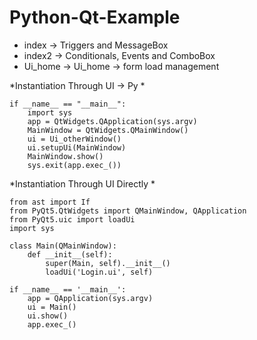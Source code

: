 # Python-Qt-Example

- index -> Triggers and MessageBox
- index2 -> Conditionals, Events and ComboBox
- Ui_home -> Ui_home -> form load management

*Instantiation Through UI -> Py *
``` 
if __name__ == "__main__":
    import sys
    app = QtWidgets.QApplication(sys.argv)
    MainWindow = QtWidgets.QMainWindow()
    ui = Ui_otherWindow()
    ui.setupUi(MainWindow)
    MainWindow.show()
    sys.exit(app.exec_()) 
```

*Instantiation Through UI Directly *
``` 
from ast import If
from PyQt5.QtWidgets import QMainWindow, QApplication
from PyQt5.uic import loadUi
import sys

class Main(QMainWindow):
    def __init__(self):
        super(Main, self).__init__()
        loadUi('Login.ui', self)

if __name__ == '__main__':
    app = QApplication(sys.argv)
    ui = Main()
    ui.show()
    app.exec_() 
```
